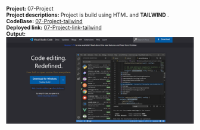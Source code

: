 **Project:** 07-Project<br>
**Project descriptions:** Project is build using HTML and **TAILWIND** .<br>
**CodeBase:** [07-Project-tailwind](https://github.com/manishdashsharma/06-Project-HTML-TAILWIND)<br>
**Deployed link:** [07-Project-link-tailwind](https://manishdashsharma.github.io/07-Project-HTML-TAILWIND/)<br>
**Output:**![07-Project](./images/Project7.png)&nbsp;
